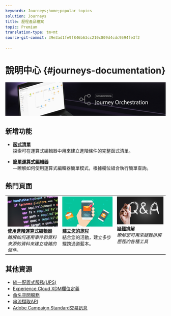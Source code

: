 ```yaml
---
keywords: Journeys;home;popular topics
solution: Journeys
title: 歷程產品檔案
topic: Premium
translation-type: tm+mt
source-git-commit: 39e3ad1fe9f846b63cc210c809d4cdc9594fe3f2

---
```



# 說明中心 {#journeys-documentation}

![](using/assets/do-not-localize/bannerjourney.png)

## 新增功能

* **[函式清單](using/expression/functions.md)**<br/>探索可在運算式編輯器中用來建立進階條件的完整函式清單。

* **[簡單運算式編輯器](using/building-journeys/about-orchestration-activities.md)**<br/>—瞭解如何使用運算式編輯器簡單模式，根據欄位組合執行簡單查詢。

## 熱門頁面

<table>
<tr>
  <td valign="top">
    <a href="using/expression/expressionadvanced.md">
      <img alt="條件" src="using/assets/do-not-localize/dev.png"/>
    </a>
    <div>
    <a href="using/expression/expressionadvanced.md"><strong>使用進階運算式編輯器</strong></a>
    </div>
    <em>瞭解如何運用事件和資料來源的資料來建立複雜的條件。 </em>
    <br>
  </td>
  <td valign="top">
    <a href="using/building-journeys/journey.md">
      <img alt="構建" src="using/assets/do-not-localize/design.png"/>
    </a>
    <div>
    <a href="using/building-journeys/journey.md"><strong>建立您的旅程</strong></a>
    </div>
    <em></em>結合您的活動，建立多步驟跨通道藍本。
    <br>
  </td>
  <td valign="top">
        <a href="using/about/troubleshooting.md">
       <img alt="開發人員" src="using/assets/do-not-localize/FAQ.png" />
       </a>
    <div>
    <a href="using/about/troubleshooting.md"><strong>疑難排解</strong></a>
    </div>
     <em>瞭解您可用來疑難排解歷程的各種工具</em><br>
  </td>
</tr>
</table>

## 其他資源

* [統一配置式服務(UPS)](https://www.adobe.io/apis/cloudplatform/dataservices/profile-identity-segmentation/profile-identity-segmentation-services.html#!api-specification/markdown/narrative/technical_overview/unified_profile_architectural_overview/unified_profile_architectural_overview.md)
* [Experience Cloud XDM欄位定義](https://www.adobe.io/apis/cloudplatform/dataservices/xdm.html)
* [命名空間服務](https://www.adobe.io/apis/cloudplatform/dataservices/profile-identity-segmentation/profile-identity-segmentation-services.html#!api-specification/markdown/narrative/technical_overview/identity_namespace_overview/identity_namespace_overview.md)
* [串流擷取API](https://www.adobe.io/apis/cloudplatform/dataservices/data-ingestion/data-ingestion-services.html#!api-specification/markdown/narrative/technical_overview/streaming_ingest/getting_started_with_platform_streaming_ingestion.md)
* [Adobe Campaign Standard交易訊息](https://docs.adobe.com/content/help/en/campaign-standard/using/communication-channels/transactional-messaging/about-transactional-messaging.html)
